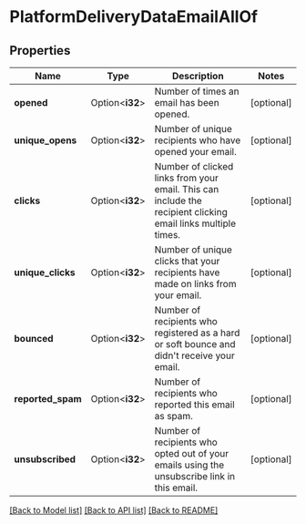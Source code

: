 # PlatformDeliveryDataEmailAllOf

## Properties

Name | Type | Description | Notes
------------ | ------------- | ------------- | -------------
**opened** | Option<**i32**> | Number of times an email has been opened. | [optional]
**unique_opens** | Option<**i32**> | Number of unique recipients who have opened your email. | [optional]
**clicks** | Option<**i32**> | Number of clicked links from your email. This can include the recipient clicking email links multiple times. | [optional]
**unique_clicks** | Option<**i32**> | Number of unique clicks that your recipients have made on links from your email. | [optional]
**bounced** | Option<**i32**> | Number of recipients who registered as a hard or soft bounce and didn't receive your email. | [optional]
**reported_spam** | Option<**i32**> | Number of recipients who reported this email as spam. | [optional]
**unsubscribed** | Option<**i32**> | Number of recipients who opted out of your emails using the unsubscribe link in this email. | [optional]

[[Back to Model list]](../README.md#documentation-for-models) [[Back to API list]](../README.md#documentation-for-api-endpoints) [[Back to README]](../README.md)


